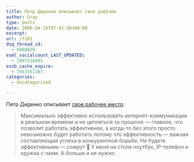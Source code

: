 ```yaml
---
title: Петр Диденко описывает свое рабочее
author: Gray
type: posts
date: 2006-04-16T07:01:20+00:00
excerpt:
url: /7181
dsq_thread_id:
  - 6889829
esml_socialcount_LAST_UPDATED:
  - 1497218401
essb_cache_expire:
  - 1563551387
categories:
  - Uncategorized

---
```








Петр Диденко описывает <a href="http://www.kip.ru/realtime/2006/04/__4.html" target="_blank">свое рабочее место</a>:

> Максимально эффективно использовать интернет-коммуникации в реальном времени и не цепляться за прошлое &#8212; главное, что позволит работать эффективнее, а когда-то без этого просто невозможно будет работать потому что эффективность &#8212; важная составляющая успеха в конкурентной борьбе. Не будете эффективными &#8212; сожрут 🙂 У меня на столе ноутбук, IP-телефон и кружка с чаем. А больше и не нужно.